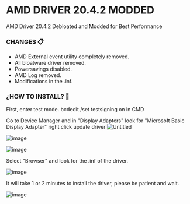 # AMD DRIVER 20.4.2 MODDED


AMD Driver 20.4.2 Debloated and Modded for Best Performance



### CHANGES 📋



- AMD External event utility completely removed.
- All bloatware driver removed.
- Powersavings disabled.
- AMD Log removed.
- Modifications in the .inf.

### ¿HOW TO INSTALL? 🔧
First, enter test mode. 
 bcdedit /set testsigning on in CMD

Go to Device Manager and in "Display Adapters" look for "Microsoft Basic Display Adapter" right click update driver
![Untitled](https://user-images.githubusercontent.com/88601987/132269156-04aa60fe-c165-4b25-a405-6c922c7f48be.png)


![image](https://user-images.githubusercontent.com/88601987/132269318-b05e37cb-4bff-4d43-8fbc-c08086237458.png)

![image](https://user-images.githubusercontent.com/88601987/132269346-f136e485-f0a0-4f93-b9f3-25d8b62a078c.png)

Select "Browser" and look for the .inf of the driver.

![image](https://user-images.githubusercontent.com/88601987/132269361-c6011df1-0a24-42e1-8238-fbb1c238c906.png)

It will take 1 or 2 minutes to install the driver, please be patient and wait.

![image](https://user-images.githubusercontent.com/88601987/132269409-609d27b1-6935-4101-8d94-a52b7a705943.png)
